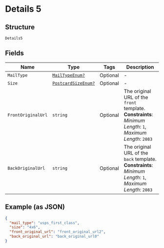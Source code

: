 
# Details 5

## Structure

`Details5`

## Fields

| Name | Type | Tags | Description |
|  --- | --- | --- | --- |
| `MailType` | [`MailTypeEnum?`](../../doc/models/mail-type-enum.md) | Optional | - |
| `Size` | [`PostcardSizeEnum?`](../../doc/models/postcard-size-enum.md) | Optional | - |
| `FrontOriginalUrl` | `string` | Optional | The original URL of the `front` template.<br>**Constraints**: *Minimum Length*: `1`, *Maximum Length*: `2083` |
| `BackOriginalUrl` | `string` | Optional | The original URL of the `back` template.<br>**Constraints**: *Minimum Length*: `1`, *Maximum Length*: `2083` |

## Example (as JSON)

```json
{
  "mail_type": "usps_first_class",
  "size": "4x6",
  "front_original_url": "front_original_url2",
  "back_original_url": "back_original_url0"
}
```

